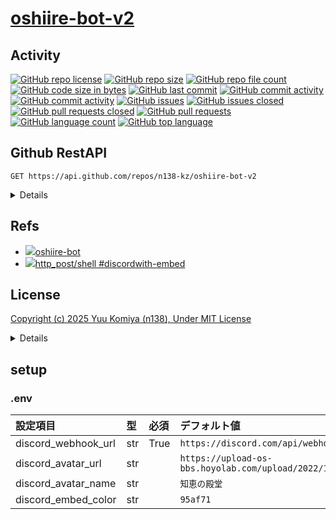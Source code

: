 # [oshiire-bot-v2](https://github.com/n138-kz/oshiire-bot-v2)

## Activity

[![GitHub repo license](https://img.shields.io/github/license/n138-kz/oshiire-bot-v2)](/LICENSE)
[![GitHub repo size](https://img.shields.io/github/repo-size/n138-kz/oshiire-bot-v2)](/../../)
[![GitHub repo file count](https://img.shields.io/github/directory-file-count/n138-kz/oshiire-bot-v2)](/../../)
[![GitHub code size in bytes](https://img.shields.io/github/languages/code-size/n138-kz/oshiire-bot-v2)](/../../)
[![GitHub last commit](https://img.shields.io/github/last-commit/n138-kz/oshiire-bot-v2)](/../../commits)
[![GitHub commit activity](https://img.shields.io/github/commit-activity/w/n138-kz/oshiire-bot-v2)](/../../commits)
[![GitHub commit activity](https://img.shields.io/github/commit-activity/t/n138-kz/oshiire-bot-v2)](/../../commits)
[![GitHub issues](https://img.shields.io/github/issues/n138-kz/oshiire-bot-v2)](/../../issues)
[![GitHub issues closed](https://img.shields.io/github/issues-closed/n138-kz/oshiire-bot-v2)](/../../issues)
[![GitHub pull requests closed](https://img.shields.io/github/issues-pr-closed/n138-kz/oshiire-bot-v2)](/../../pulls)
[![GitHub pull requests](https://img.shields.io/github/issues-pr/n138-kz/oshiire-bot-v2)](/../../pulls)
[![GitHub language count](https://img.shields.io/github/languages/count/n138-kz/oshiire-bot-v2)](/../../)
[![GitHub top language](https://img.shields.io/github/languages/top/n138-kz/oshiire-bot-v2)](/../../)

## Github RestAPI

```http
GET https://api.github.com/repos/n138-kz/oshiire-bot-v2
```

<details>

  [n138-kz/oshiire-bot-v2](https://api.github.com/repos/n138-kz/oshiire-bot-v2) (Public repos only)
  
</details>

## Refs

- [![](https://www.google.com/s2/favicons?size=64&domain=https://github.com)oshiire-bot](https://github.com/n138-kz/oshiire-bot/)
- [![](https://www.google.com/s2/favicons?size=64&domain=https://github.com)http_post/shell #discordwith-embed](https://github.com/n138-kz/http_post/tree/main/shell#discordwith-embed)

## License

[Copyright (c) 2025 Yuu Komiya (n138), Under MIT License](LICENSE)  

<details>

[MIT_License | wikipedia](https://ja.wikipedia.org/wiki/MIT_License)

[The MIT License](https://opensource.org/license/mit/)
> [n138-kz/*](./) is licensed under the `MIT License`.  
>
> Permission is hereby granted, free of charge, to any person obtaining a copy of this software and associated documentation files (the “Software”), to deal in the Software without restriction, including without limitation the rights to use, copy, modify, merge, publish, distribute, sublicense, and/or sell copies of the Software, and to permit persons to whom the Software is furnished to do so, subject to the following conditions:
>
> `Copyright <YEAR> <COPYRIGHT HOLDER>`
> 
> The above copyright notice and this permission notice shall be included in all copies or substantial portions of the Software.
> 
> THE SOFTWARE IS PROVIDED “AS IS”, WITHOUT WARRANTY OF ANY KIND, EXPRESS OR IMPLIED, INCLUDING BUT NOT LIMITED TO THE WARRANTIES OF MERCHANTABILITY, FITNESS FOR A PARTICULAR PURPOSE AND NONINFRINGEMENT. IN NO EVENT SHALL THE AUTHORS OR COPYRIGHT HOLDERS BE LIABLE FOR ANY CLAIM, DAMAGES OR OTHER LIABILITY, WHETHER IN AN ACTION OF CONTRACT, TORT OR OTHERWISE, ARISING FROM, OUT OF OR IN CONNECTION WITH THE SOFTWARE OR THE USE OR OTHER DEALINGS IN THE SOFTWARE.

[The MIT License](https://opensource.org/license/mit/)
> [n138-kz/*](./) は、MIT ライセンスに基づいてライセンスされています。  
> 以下に定める条件に従い、本ソフトウェアおよび関連文書のファイル（以下「ソフトウェア」）の複製を取得するすべての人に対し、ソフトウェアを無制限に扱うことを無償で許可します。これには、ソフトウェアの複製を使用、複写、変更、結合、掲載、頒布、サブライセンス、および/または販売する権利、およびソフトウェアを提供する相手に同じことを許可する権利も無制限に含まれます。  
>
> `Copyright (c) <著作権発生年> <著作権保持者名>`
> 
> 上記の著作権表示および本許諾表示を、ソフトウェアのすべての複製または重要な部分に記載するものとします。
>
> ソフトウェアは「現状のまま」で、明示であるか暗黙であるかを問わず、何らの保証もなく提供されます。ここでいう保証とは、商品性、特定の目的への適合性、および権利非侵害についての保証も含みますが、それに限定されるものではありません。
> 作者または著作権者は、契約行為、不法行為、またはそれ以外であろうと、ソフトウェアに起因または関連し、あるいはソフトウェアの使用またはその他の扱いによって生じる一切の請求、損害、その他の義務について何らの責任も負わないものとします。

### Permissions / 許可
- Commercial use / 商用利用
- Modification / 改変
- Distribution / 再配布
- Private use / 私的使用 

### Limitations / 制限事項
- Liability / 発生した問題に責任を負わない
- Warranty / 無保証

</details>

## setup

### .env

| 設定項目 | 型 | 必須 | デフォルト値 | 備考 |
|:-|:-|:-|:-|:-|
| discord_webhook_url | str | True | `https://discord.com/api/webhooks/` | |
| discord_avatar_url  | str |      | `https://upload-os-bbs.hoyolab.com/upload/2022/11/24/21d71c44827fa664a6a21977d9a3dd1c_6799685155050732642.png` | ![](https://upload-os-bbs.hoyolab.com/upload/2022/11/24/21d71c44827fa664a6a21977d9a3dd1c_6799685155050732642.png) |
| discord_avatar_name | str |      | `知恵の殿堂` | |
| discord_embed_color | str |      | `95af71` | `#95AF71`(`rgb(149,175,113)`) |
